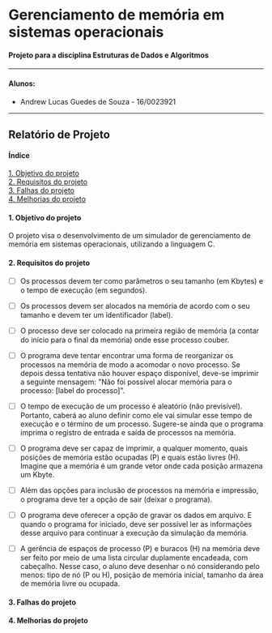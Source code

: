 # Gerenciamento de memória em sistemas operacionais
#### Projeto para a disciplina Estruturas de Dados e Algoritmos
***
#### Alunos:
- Andrew Lucas Guedes de Souza - 16/0023921
---
## Relatório de Projeto
#### Índice
[1. Objetivo do projeto](#1-Objetivo-do-projeto)  
[2. Requisitos do projeto](#2-Requisitos-do-projeto)  
[3. Falhas do projeto](#3-Falhas-do-projeto)  
[4. Melhorias do projeto](#4-Melhorias-do-projeto)  

#### 1. Objetivo do projeto
<p> O projeto visa o desenvolvimento de um simulador de gerenciamento de memória em sistemas operacionais, utilizando a linguagem C. </p>  

#### 2. Requisitos do projeto
- [ ] Os processos devem ter como parâmetros o seu tamanho (em Kbytes) e o tempo de execução (em segundos).

- [ ] Os processos devem ser alocados na memória de acordo com o seu tamanho e devem ter um identificador (label).

- [ ] O processo deve ser colocado na primeira região de memória (a contar do início para o final da memória) onde esse processo couber.

- [ ] O programa deve tentar encontrar uma forma de reorganizar os processos na memória de modo a acomodar o novo processo. Se depois dessa tentativa não houver espaço disponível, deve-se imprimir a seguinte mensagem: "Não foi possível alocar memória para o processo: [label do processo]".

- [ ] O tempo de execução de um processo é aleatório (não previsível). Portanto, caberá ao aluno definir como ele vai simular esse tempo de execução e o término de um processo. Sugere-se ainda que o programa imprima o registro de entrada e saída de processos na memória.

- [ ] O programa deve ser capaz de imprimir, a qualquer momento, quais posições de memória estão ocupadas (P) e quais estão livres (H). Imagine que a memória é um grande vetor onde cada posição armazena um Kbyte.

- [ ] Além das opções para inclusão de processos na memória e impressão, o programa deve ter a opção de sair (deixar o programa).

- [ ]  O programa deve oferecer a opção de gravar os dados em arquivo. E quando o programa for iniciado, deve ser possível ler as informações desse arquivo para continuar a execução da simulação da memória.

- [ ] A gerência de espaços de processo (P) e buracos (H) na memória deve ser feito por meio de uma lista circular duplamente encadeada, com cabeçalho. Nesse caso, o aluno deve desenhar o nó considerando pelo menos: tipo de nó (P ou H), posição de memória inicial, tamanho da área de memória livre ou ocupada.

#### 3. Falhas do projeto

#### 4. Melhorias do projeto
